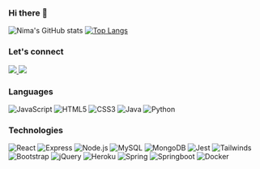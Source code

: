 ### Hi there 👋
![Nima's GitHub stats](https://github-readme-stats.vercel.app/api?username=nmemarcoding&theme=gotham&show_icons=true)
[![Top Langs](https://github-readme-stats.vercel.app/api/top-langs/?username=nmemarcoding&count_private=true&theme=gotham&layout=compact&custom_title=Top%20Languages&count_private=true)](https://github.com/misn0147/github-readme-stats)

### Let's connect
<a href="https://www.linkedin.com/in/nima-memarzadeh-50708a22b/" target="_blank">
<img src="https://img.shields.io/badge/LinkedIn-0077B5?style=for-the-badge&logo=linkedin&logoColor=white" />
</a>

<a href="https://portfolio-a0eea.firebaseapp.com/" target="_blank">
<img src="https://img.shields.io/badge/My_Portfolio-FF5722?style=for-the-badge&logo=rss&logoColor=white" />
</a>

### Languages
![JavaScript](https://img.shields.io/badge/JavaScript-323330?style=for-the-badge&logo=javascript&logoColor=F7DF1E)
![HTML5](https://img.shields.io/badge/html5-%23E34F26.svg?style=for-the-badge&logo=html5&logoColor=white)
![CSS3](https://img.shields.io/badge/css3-%231572B6.svg?style=for-the-badge&logo=css3&logoColor=white)
![Java](https://img.shields.io/badge/Java-%23ED8B00.svg?style=for-the-badge&logo=openjdk&logoColor=white)
![Python](https://img.shields.io/badge/Python-3670A0?style=for-the-badge&logo=python&logoColor=ffdd54)



### Technologies

![React](https://img.shields.io/badge/React-20232A?style=for-the-badge&logo=react&logoColor=61DAFB)
![Express](https://img.shields.io/badge/Express.js-404D59?style=for-the-badge)
![Node.js](https://img.shields.io/badge/Node.js-43853D?style=for-the-badge&logo=node.js&logoColor=white)
![MySQL](https://img.shields.io/badge/mysql-%2300f.svg?style=for-the-badge&logo=mysql&logoColor=white)
![MongoDB](https://img.shields.io/badge/MongoDB-%234ea94b.svg?style=for-the-badge&logo=mongodb&logoColor=white)
![Jest](https://img.shields.io/badge/-jest-%23C21325?style=for-the-badge&logo=jest&logoColor=white)
![Tailwinds](https://img.shields.io/badge/Tailwind_CSS-38B2AC?style=for-the-badge&logo=tailwind-css&logoColor=white)
![Bootstrap](https://img.shields.io/badge/bootstrap-%23563D7C.svg?style=for-the-badge&logo=bootstrap&logoColor=white)
![jQuery](https://img.shields.io/badge/jquery-%230769AD.svg?style=for-the-badge&logo=jquery&logoColor=white)
![Heroku](https://img.shields.io/badge/Heroku-430098?style=for-the-badge&logo=heroku&logoColor=white)
![Spring](https://img.shields.io/badge/Spring-6DB33F?style=for-the-badge&logo=spring&logoColor=white)
![Springboot](https://img.shields.io/badge/Spring_Boot-F2F4F9?style=for-the-badge&logo=spring-boot)
![Docker](https://img.shields.io/badge/Docker-2CA5E0?style=for-the-badge&logo=docker&logoColor=white)

<!--
**nmemarcoding/nmemarcoding** is a ✨ _special_ ✨ repository because its `README.md` (this file) appears on your GitHub profile.

Here are some ideas to get you started:

- 🔭 I’m currently working on ...
- 🌱 I’m currently learning ...
- 👯 I’m looking to collaborate on ...
- 🤔 I’m looking for help with ...
- 💬 Ask me about ...
- 📫 How to reach me: ...
- 😄 Pronouns: ...
- ⚡ Fun fact: ...
-->
